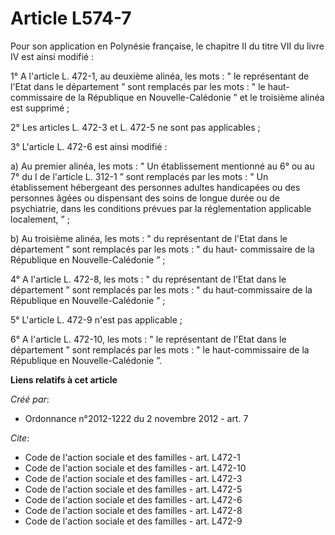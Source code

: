 # Article L574-7

Pour son application en Polynésie française, le chapitre II du titre VII du livre IV est ainsi modifié : 

1° A l'article L. 472-1, au deuxième alinéa, les mots : " le représentant de l'Etat dans le département ” sont remplacés par
les mots : " le haut-commissaire de la République en Nouvelle-Calédonie ” et le troisième alinéa est supprimé ; 

2° Les articles L. 472-3 et L. 472-5 ne sont pas applicables ; 

3° L'article L. 472-6 est ainsi modifié : 

a) Au premier alinéa, les mots : " Un établissement mentionné au 6° ou au 7° du I de l'article L. 312-1 ” sont remplacés par
les mots : " Un établissement hébergeant des personnes adultes handicapées ou des personnes âgées ou dispensant des soins de
longue durée ou de psychiatrie, dans les conditions prévues par la réglementation applicable localement, ” ; 

b) Au troisième alinéa, les mots : " du représentant de l'Etat dans le département ” sont remplacés par les mots : " du haut-
commissaire de la République en Nouvelle-Calédonie ” ; 

4° A l'article L. 472-8, les mots : " du représentant de l'Etat dans le département ” sont remplacés par les mots : " du
haut-commissaire de la République en Nouvelle-Calédonie ” ; 

5° L'article L. 472-9 n'est pas applicable ; 

6° A l'article L. 472-10, les mots : " le représentant de l'Etat dans le département ” sont remplacés par les mots : " le
haut-commissaire de la République en Nouvelle-Calédonie ”.

**Liens relatifs à cet article**

_Créé par_:

  - Ordonnance n°2012-1222 du 2 novembre 2012 - art. 7

_Cite_:

  - Code de l'action sociale et des familles - art. L472-1
  - Code de l'action sociale et des familles - art. L472-10
  - Code de l'action sociale et des familles - art. L472-3
  - Code de l'action sociale et des familles - art. L472-5
  - Code de l'action sociale et des familles - art. L472-6
  - Code de l'action sociale et des familles - art. L472-8
  - Code de l'action sociale et des familles - art. L472-9
